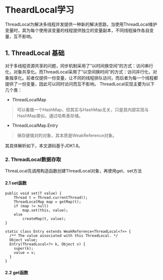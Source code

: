 <!--
author: jimmy
head:
date: 2017-12-24
title: ThreadLocal学习
tags: ThreadLocal java
images: blog/img/3.jpg
category: java
status: publish
summary: ThreadLocal
-->
# TheardLocal学习

ThreadLocal为解决多线程并发提供一种新的解决思路，当使用ThreadLocal维护变量时，其为每个使用该变量的线程提供独立的变量副本，不同线程操作各自变量，互不影响。

## 1. ThreadLocal 基础
对于多线程资源共享的问题，同步机制采用了“以时间换空间”的方式：访问串行化，对象共享化。而ThreadLocal采用了“以空间换时间”的方式：访问并行化，对象独享化。前者仅提供一份变量，让不同的线程排队访问，而后者为每一个线程都提供了一份变量，因此可以同时访问而互不影响。
ThreadLocal实现主要为以下几个类：
+ ThreadLocalMap
> 可以看做一个HashMap，但其实与HashMap无关，只是其内部实现与HashMap类似，通过哈希表存储。

+ ThreadLocalMap.Entry
> 保存键值对的对象，其本质是WeakReference<ThreadLocal>对象。

其具体解析如下，本文源码基于JDK1.8。
### 2. ThreadLocal数据存取
ThreaLocal先调用构造函数创建ThreadLocal对象，再使用get、set方法
#### 2.1 set函数
```
public void set(T value) {
    Thread t = Thread.currentThread();
    ThreadLocalMap map = getMap(t);
    if (map != null)
        map.set(this, value);
    else
        createMap(t, value);
}
```

```
static class Entry extends WeakReference<ThreadLocal<?>> {
  /** The value associated with this ThreadLocal. */
  Object value;
  Entry(ThreadLocal<?> k, Object v) {
    super(k);
    value = v;
  }
}
```

#### 2.2 get函数
